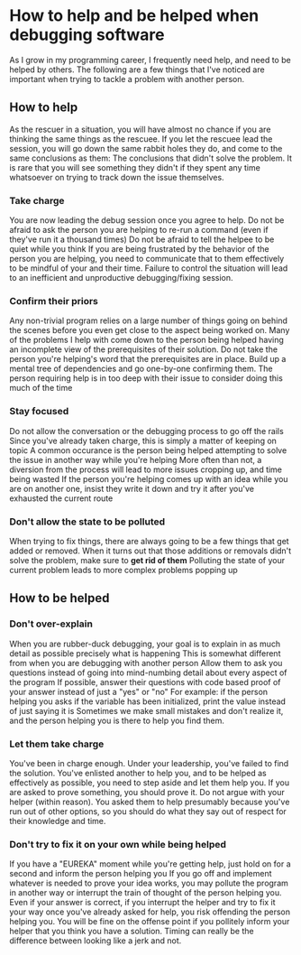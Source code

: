 # How to help and be helped when debugging software
As I grow in my programming career, I frequently need help, and need to be helped by others. 
The following are a few things that I've noticed are important when trying to tackle a problem with another person.

## How to help
As the rescuer in a situation, you will have almost no chance if you are thinking the same things as the rescuee. 
If you let the rescuee lead the session, you will go down the same rabbit holes they do, and come to the same conclusions as them: The conclusions that didn't solve the problem. 
It is rare that you will see something they didn't if they spent any time whatsoever on trying to track down the issue themselves. 

### Take charge
You are now leading the debug session once you agree to help.
Do not be afraid to ask the person you are helping to re-run a command (even if they've run it a thousand times)
Do not be afraid to tell the helpee to be quiet while you think
If you are being frustrated by the behavior of the person you are helping, you need to communicate that to them effectively to be mindful of your and their time. 
Failure to control the situation will lead to an inefficient and unproductive debugging/fixing session.

### Confirm their priors
Any non-trivial program relies on a large number of things going on behind the scenes before you even get close to the aspect being worked on.
Many of the problems I help with come down to the person being helped having an incomplete view of the prerequisites of their solution. 
Do not take the person you're helping's word that the prerequisites are in place. 
Build up a mental tree of dependencies and go one-by-one confirming them. 
The person requiring help is in too deep with their issue to consider doing this much of the time

### Stay focused
Do not allow the conversation or the debugging process to go off the rails
Since you've already taken charge, this is simply a matter of keeping on topic
A common occurance is the person being helped attempting to solve the issue in another way while you're helping
More often than not, a diversion from the process will lead to more issues cropping up, and time being wasted
If the person you're helping comes up with an idea while you are on another one, insist they write it down and try it after you've exhausted the current route

### Don't allow the state to be polluted
When trying to fix things, there are always going to be a few things that get added or removed.
When it turns out that those additions or removals didn't solve the problem, make sure to **get rid of them**
Polluting the state of your current problem leads to more complex problems popping up

## How to be helped

### Don't over-explain
When you are rubber-duck debugging, your goal is to explain in as much detail as possible precisely what is happening
This is somewhat different from when you are debugging with another person
Allow them to ask you questions instead of going into mind-numbing detail about every aspect of the program
If possible, answer their questions with code based proof of your answer instead of just a "yes" or "no"
For example: if the person helping you asks if the variable has been initialized, print the value instead of just saying it is
Sometimes we make small mistakes and don't realize it, and the person helping you is there to help you find them.

### Let them take charge
You've been in charge enough.
Under your leadership, you've failed to find the solution. 
You've enlisted another to help you, and to be helped as effectively as possible, you need to step aside and let them help you.
If you are asked to prove something, you should prove it.
Do not argue with your helper (within reason).
You asked them to help presumably because you've run out of other options, so you should do what they say out of respect for their knowledge and time.

### Don't try to fix it on your own while being helped
If you have a "EUREKA" moment while you're getting help, just hold on for a second and inform the person helping you
If you go off and implement whatever is needed to prove your idea works, you may pollute the program in another way or interrupt the train of thought of the person helping you.
Even if your answer is correct, if you interrupt the helper and try to fix it your way once you've already asked for help, you risk offending the person helping you.
You will be fine on the offense point if you pollitely inform your helper that you think you have a solution. 
Timing can really be the difference between looking like a jerk and not.

